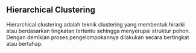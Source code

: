 ## Hierarchical Clustering
Hierarchical clustering adalah teknik clustering yang membentuk hirarki atau berdasarkan tingkatan tertentu sehingga menyerupai struktur pohon. Dengan demikian proses pengelompokannya dilakukan secara bertingkat atau bertahap.
